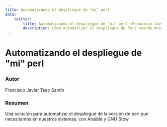 ```yaml
---
title: Automatizando el despliegue de "mi" perl
data:
    twitter:
        title: Automatizando el despliegue de "mi" perl (Francisco Javier Tsao Santín)
        description: Cómo automatizar el despliegue de Perl usando Ansible y Stow.
---
```


# Automatizando el despliegue de "mi" perl

### Autor
Francisco Javier Tsao Santín

### Resumen
Una solución para automatizar el despliegue de la versión de perl que necesitamos en nuestros sistemas, con Ansible y GNU Stow.
